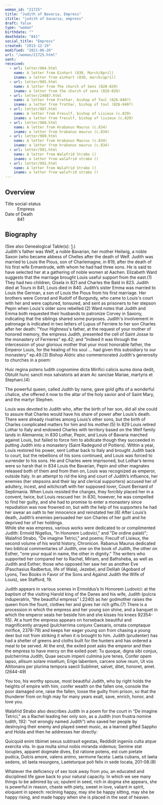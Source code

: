```yaml
---
woman_id: "21725"
title: "Judith of Bavaria, Empress"
ititle: "judith of bavaria, empress"
draft: false
type: "woman"
birthdate: ""
deathdate: "841"
social_title: "Empress"
created: "2013-12-19"
modified: "2021-06-26"
url: "/woman/21725.html"
sent:
received:
  - url: letter/984.html
    name: A letter from Einhart (830, March/April)
    iname: a letter from einhart (830, march/april)
  - url: letter/985.html
    name: A letter from The church of Sens (828-829)
    iname: a letter from the church of sens (828-829)
  - url: letter/24687.html
    name: A letter from Frothar, bishop of Toul (826-840?)
    iname: a letter from frothar, bishop of toul (826-840?)
  - url: letter/987.html
    name: A letter from Freculf, bishop of Lisieux (c.829)
    iname: a letter from freculf, bishop of lisieux (c.829)
  - url: letter/988.html
    name: A letter from Hrabanus Maurus (c.834)
    iname: a letter from hrabanus maurus (c.834)
  - url: letter/989.html
    name: A letter from Hrabanus Maurus (c.834)
    iname: a letter from hrabanus maurus (c.834)
  - url: letter/991.html
    name: A letter from Walafrid Strabo ()
    iname: a letter from walafrid strabo ()
  - url: letter/992.html
    name: A letter from Walafrid Strabo ()
    iname: a letter from walafrid strabo ()
---
```

<h2 class="mt-4">Overview</h2><dt>Title social-status</dt><dd>Empress</dd><dt>Date of Death</dt><dd>841</dd><h2 class="mt-4">Biography</h2>(See also Genealogical Table(s): <a href="/content/genealogy-charlemagne#n21725">1</a>.)<br>Judith's father was Welf, a noble Bavarian, her mother Heilwig, a noble Saxon (who became abbess of Chelles after the death of Welf.  Judith was married to Louis the Pious, son of Charlemagne, in 819, after the death of his first wife Ermentrude, with whom he had had three sons.  He is said to have selected her at a gathering of noble women at Aachen.  Elizabeth Ward suggests that the marriage brought Louis useful support from the east.(1)  They had two children, Gisela in 821 and Charles the Bald in 823. Judith died at Tours in 841, Louis died in 840.  
Judith’s sister Emma was married to Louis the German, a son of Louis the Pious from his first marriage.  Her brothers were Conrad and Rudolf of Burgundy, who came to Louis's court with her and were captured, tonsured, and sent as prisoners to her stepson Pepin when Louis's older sons rebelled.(2)  Ward notes that Judith and Emma both requested their husbands to patronize Corvey in Saxony, indicating that the siblings shared some purposes.  Judith's involvement in patronage is indicated in two letters of Lupus of Ferriere to her son Charles after her death:  "Your Highness's father, at the request of your mother of honored memory, the empress Judith, presented the cell of Saint Josse to the monastery of Ferrieres" ep.42; and "Indeed it was through the intercession of your glorious mother that your most honorable father, the Emperor Louis, for the healing of his soul ... had given this subsidiary to our monastery" ep.49.(3)  Bishop Aldric also commemorated Judith's generosity to churches in a poem:

Huic regina potens Iudith cognomine dicta
Mirifici calicis aurea dona dedit,
Obtulit hunc sancti mox salvatoris ad aram
Ac sanctae Mariae, martyris et Stephani.(4)

The powerful queen, called Judith by name,
gave gold gifts of a wonderful chalice,
she offered it now to the altar of the holy savior
and of Saint Mary, and the martyr Stephen.

Louis was devoted to Judith who, after the birth of her son, did all she could to assure that Charles would have his share of power after Louis’s death.  There were already rivalries among Louis’s other sons, but the birth of Charles complicated matters for him and his mother.(5)  In 829 Louis retired Lothar to Italy and endowed Charles with territory based on the Welf family lands in Alemannia; in 830 Lothar, Pepin, and Louis of Bavaria marched against Louis, but failed to force him to abdicate though they succeeded in putting Judith into a monastery (Saint Radegund of Poitiers).   Within a year, Louis restored his power, sent Lothar back to Italy and brought Judith back to court, but the rebellions of his sons continued, and Louis was forced to surrender to his sons.  He and Charles were imprisoned, but Lothar’s terms were so harsh that in 834 Louis the Bavarian, Pepin and other magnates released both of them and from then on, Louis was recognized as emperor, outside Italy.
In an attempt to rid the king and court of Judith’s influence, her enemies (her stepsons and their lay and clerical supporters) accused her of adultery, incest, and witchcraft with her supposed lover, Count Bernard of Septimania.  When Louis resisted the charges, they forcibly placed her in a convent, twice, but Louis rescued her. In 830, however, he was compelled to find her guilty, and she had to promise to enter a monastery since repudiation was now frowned on, but with the help of his supporters he had her swear an oath to her innocence and reinstated her.(6)    After Louis’s death, Judith’s enemies persuaded her son Charles of her guilt and he deprived her of her holdings.  
While she was empress, various works were dedicated to or complimented Judith:  Ermold Nigellus, "In Honorem Ludovici," and "De ordine palatii"; Walafrid Strabo, "De imagine Tetrici," and poems; Freculf of Lisieux, the second volume of his world history, Chronicon.  Rabanus Maurus dedicated two biblical commentaries of Judith, one on the book of Judith, the other on Esther, "one your equal in name, the other in dignity."  The writers who supported her compared her to Rachel, Miriam, and Bathsheba, as well as Judith and Esther; those who opposed her saw her as another Eve (Paschasius Radbertus, life of Wala), Jezebel, and Delilah (Agobard of Lyons, Two Books in Favor of the Sons and Against Judith the Wife of Louis), see Stafford, 19. 

Judith appears in various scenes in Ermoldus’s In Honorem Ludovici:  at the baptism of the visiting Harold king of the Danes and his wife, Judith (pulcra induperatrix, “the beautiful empress” l.2240) as her godmother raises the queen from the fount, clothes her and gives her rich gifts.(7)  There is a procession in which the empress and her young son shine, and a banquet in which the emperor seats her beside him and she kisses his knees 92354-55).  At a hunt the empress appears on horseback beautiful and magnificently arrayed (pulcherrima conjunx Caesaris, ornata comptaque mirifice, 2378-79) and keeps her eager young son from chasing a young deer but not from striking it when it is brought to him.  Judith (prudenter) has had a shelter of greens and cloths built for the hunters and has ordered a meal to be served. 
At the end, the exiled poet asks the emperor and then the empress to have mercy on the exiled poet:
Tu quoque, digna sibi conjux, pulcherrima Judith,
Quae secum imperii culmina jure tenes,
Confer opem lapso, allisum solare misellum,
Erige labentem, carcere solve reum,
Ut vos Altitonans per plurima tempora saecli
Sublimet, salvet, ditet, honoret, amet. (2644-49)

You too, his worthy spouse, most beautiful Judith,
who by right holds the heights of empire with him,
confer wealth on the fallen one, console the poor damaged one,
raise the fallen, loose the guilty from prison,
so that the thunderer from on high may for many years
exalt, save, enrich, honor, and love you.

Walafrid Strabo also describes Judith in a poem for the court in “De imagine Tetrici,” as a Rachel leading her only son, as a Judith (non frustra nomine Iudith, 192:  “not wrongly named Judith”) who saved her people by destroying their enemy and played sweet music, as a learned gifted Sappho and Holda and then he addresses her directly:

Quicquid enim tibimet sexus subtraxit egestas,
Reddidit ingeniis culta atque exercita vita.
In qua multa simul nobis miranda videmus;
Semine stat locuples, apparet dogmate dives,
Est ratione potens, est cum pietate pudica,
Dulcis amore, valens animo, sermone faceta:
Laeta cubans, sit laeta sedens, sit laeta resurgens,
Laeteturque poli felix in sede locata, 201-08.(8) 

Whatever the deficiency of sex took away from you,
an educated and disciplined life gave back to your natural capacity.
In which we see many things to be admired by us;
opulent in seed, rich in dogma she appears,
she is powerful in reason, chaste with piety, 
sweet in love, valiant in spirit, eloquent in speech:
reclining happy, may she be happy sitting, may she be happy rising,
and made happy when she is placed in the seat of heaven.


